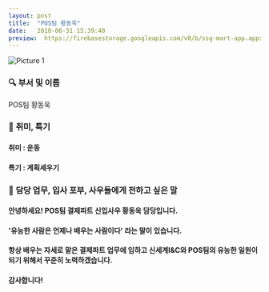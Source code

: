 ```yaml
---
layout: post
title:  "POS팀 황동욱"
date:   2018-06-31 15:39:40
preview:  https://firebasestorage.googleapis.com/v0/b/ssg-mart-app.appspot.com/o/%EB%8F%99%EA%B8%B0%EC%82%AC%EC%A7%84%2F191931.jpg?alt=media&token=6f031006-b0e3-4f4e-80d1-05fe2e7b39cf
---
```


![Picture 1](https://firebasestorage.googleapis.com/v0/b/ssg-mart-app.appspot.com/o/%EB%8F%99%EA%B8%B0%EC%82%AC%EC%A7%84%2F191931.jpg?alt=media&token=6f031006-b0e3-4f4e-80d1-05fe2e7b39cf)


### 🔍 **부서 및 이름**
    
  POS팀 황동욱

### 🔔 **취미, 특기**

  #### 취미 : 운동
   
  #### 특기 : 계획세우기

### 🔔 **담당 업무, 입사 포부, 사우들에게 전하고 싶은 말**
 
  #### 안녕하세요! POS팀 결제파트 신입사우 황동욱 담당입니다.
   
  #### '유능한 사람은 언제나 배우는 사람이다' 라는 말이 있습니다.
   
  #### 항상 배우는 자세로 맡은 결제파트 업무에 임하고 신세계I&C와 POS팀의 유능한 일원이 되기 위해서 꾸준히 노력하겠습니다.
   
  #### 감사합니다!